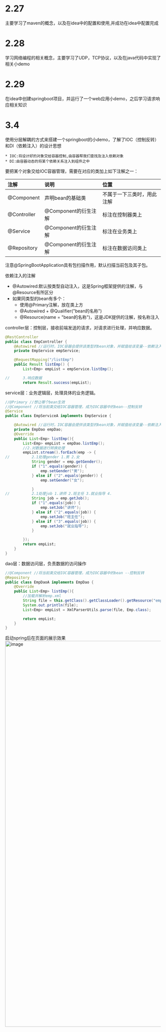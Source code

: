 # 2.27
主要学习了maven的概念，以及在idea中的配置和使用,并成功在idea中配置完成

# 2.28
学习网络编程的相关概念，主要学习了UDP，TCP协议，以及在java代码中实现了相关小demo

# 2.29
在idea中创建springboot项目，并运行了一个web应用小demo，之后学习请求响应相关知识

# 3.4
使用分层解耦的方式来搭建一个springboot的小demo，了解了IOC（控制反转）和DI（依赖注入）的设计思想

    * IOC:将设计好的对象交给容器控制,由容器帮我们查找及注入依赖对象
    * DI:由容器动态的将某个依赖关系注入到组件之中   

要把某个对象交给IOC容器管理，需要在对应的类加上如下注解之一：

|注解|说明|位置|
|:---|:---|:---|
|@Component|声明bean的基础类|不属于一下三类时，用此注解|
|@Controller|@Component的衍生注解|标注在控制器类上|
|@Service|@Component的衍生注解|标注在业务类上|
|@Repository|@Component的衍生注解|标注在数据访问类上|

注意@SpringBootApplication具有包扫描作用，默认扫描当前包及其子包。

依赖注入的注解

* @Autowired:默认按类型自动注入，这是Spring框架提供的注解，与@Resource有所区分
* 如果同类型的bean有多个：
  * 使用@Primary注解，放在类上方
  * @Autowired + @Qualifier("bean的名称")
  * @Resource(name = "bean的名称")，这是JDK提供的注解，按名称注入

controller层：控制层，接收前端发送的请求，对请求进行处理，并响应数据。
```java
@RestController
public class EmpController {
    @Autowired //运行时，IOC容器会提供该类型的bean对象，并赋值给该变量--依赖注入
    private EmpService empService;

    @RequestMapping("/listEmp")
    public Result listEmp() {
        List<Emp> empList = empService.listEmp();

//      3.响应数据
        return Result.success(empList);
```
service层：业务逻辑层，处理具体的业务逻辑。
```java
//@Primary //想让哪个bean生效
//@Component //将当前类交给IOC容器管理，成为IOC容器中的bean--控制反转
@Service
public class EmpServiceA implements EmpService {

    @Autowired //运行时，IOC容器会提供该类型的bean对象，并赋值给该变量--依赖注入
    private EmpDao empDao;
    @Override
    public List<Emp> listEmp(){
        List<Emp> empList = empDao.listEmp();
        //2.对数据进行转换处理
        empList.stream().forEach(emp -> {
//          2.1处理gender 1.男 2.女
            String gender = emp.getGender();
            if ("1".equals(gender)) {
                emp.setGender("男");
            } else if ("2".equals(gender)) {
                emp.setGender("女");

            }
//          2.1处理job 1.讲师 2.班主任 3.就业指导 4.
            String job = emp.getJob();
            if ("1".equals(job)) {
                emp.setJob("讲师");
            } else if ("2".equals(job)) {
                emp.setJob("班主任");
            } else if ("3".equals(job)) {
                emp.setJob("就业指导");
            }

        });
        return empList;
    }
}

```
dao层：数据访问层，负责数据的访问操作
```java
//@Component //将当前类交给IOC容器管理，成为IOC容器中的bean --控制反转
@Repository
public class EmpDaoA implements EmpDao {
    @Override
    public List<Emp> listEmp(){
        //加载并解析emp.xml
        String file = this.getClass().getClassLoader().getResource("emp.xml").getFile();
        System.out.println(file);
        List<Emp> empList = XmlParserUtils.parse(file, Emp.class);

        return empList;
    }
}
```
启动spring后在页面的展示效果
<img width="1245" alt="image" src="https://github.com/wufeng10010/log/assets/131955051/73e6c656-3fdc-4b34-a62b-978b22e1dd6d">

